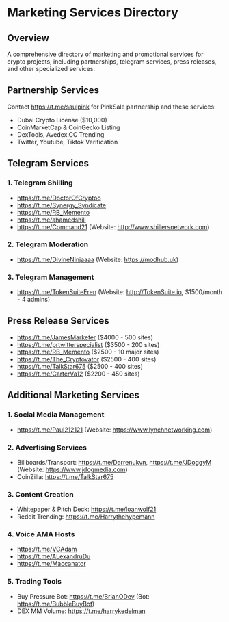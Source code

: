 # Marketing Services Directory

## Overview
A comprehensive directory of marketing and promotional services for crypto projects, including partnerships, telegram services, press releases, and other specialized services.

## Partnership Services
Contact https://t.me/saulpink for PinkSale partnership and these services:

- Dubai Crypto License ($10,000)
- CoinMarketCap & CoinGecko Listing
- DexTools, Avedex.CC Trending
- Twitter, Youtube, Tiktok Verification

## Telegram Services

### 1. Telegram Shilling
- https://t.me/DoctorOfCryptoo
- https://t.me/Synergy_Syndicate
- https://t.me/RB_Memento
- https://t.me/ahamedshill
- https://t.me/Command21 (Website: http://www.shillersnetwork.com)

### 2. Telegram Moderation
- https://t.me/DivineNinjaaaa (Website: https://modhub.uk)

### 3. Telegram Management
- https://t.me/TokenSuiteEren (Website: http://TokenSuite.io, $1500/month - 4 admins)

## Press Release Services
- https://t.me/JamesMarketer ($4000 - 500 sites)
- https://t.me/prtwitterspecialist ($3500 - 200 sites)
- https://t.me/RB_Memento ($2500 - 10 major sites)
- https://t.me/The_Cryptovator ($2500 - 400 sites)
- https://t.me/TalkStar675 ($2500 - 400 sites)
- https://t.me/CarterVa12 ($2200 - 450 sites)

## Additional Marketing Services

### 1. Social Media Management
- https://t.me/Paul212121 (Website: https://www.lynchnetworking.com)

### 2. Advertising Services
- Billboards/Transport: https://t.me/Darrenukvn, https://t.me/JDoggyM (Website: https://www.jdogmedia.com)
- CoinZilla: https://t.me/TalkStar675

### 3. Content Creation
- Whitepaper & Pitch Deck: https://t.me/loanwolf21
- Reddit Trending: https://t.me/Harrythehypemann

### 4. Voice AMA Hosts
- https://t.me/VCAdam
- https://t.me/ALexandruDu
- https://t.me/Maccanator

### 5. Trading Tools
- Buy Pressure Bot: https://t.me/BrianODev (Bot: https://t.me/BubbleBuyBot)
- DEX MM Volume: https://t.me/harrykedelman